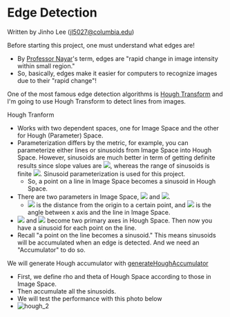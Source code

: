 # Edge Detection

Written by Jinho Lee (jl5027@columbia.edu)

Before starting this project, one must understand what edges are!
- By [Professor Nayar](http://www.cs.columbia.edu/~nayar/)'s term, edges are "rapid change in image intensity within small region."
- So, basically, edges make it easier for computers to recognize images due to their "rapid change"!

One of the most famous edge detection algorithms is [Hough Transform](https://en.wikipedia.org/wiki/Hough_transform) and I'm going to use Hough Transform to detect lines from images.

Hough Tranform
- Works with two dependent spaces, one for Image Space and the other for Hough (Parameter) Space.
- Parameterization differs by the metric, for example, you can parameterize either lines or sinusoids from Image Space into Hough Space.  However, sinusoids are much better in term of getting definite results since slope values are <img src="https://latex.codecogs.com/gif.latex?-\infty\leq{m}\leq\infty">, whereas the range of sinusoids is finite <img src="https://latex.codecogs.com/gif.latex?0\leq\theta\leq\pi">. Sinusoid parameterization is used for this project.
  - So, a point on a line in Image Space becomes a sinusoid in Hough Space. 
- There are two parameters in Image Space, <img src="https://latex.codecogs.com/gif.latex?\rho"> and <img src="https://latex.codecogs.com/gif.latex?\theta">.
  - <img src="https://latex.codecogs.com/gif.latex?\rho"> is the distance from the origin to a certain point, and <img src="https://latex.codecogs.com/gif.latex?\theta"> is the angle between x axis and the line in Image Space.
- <img src="https://latex.codecogs.com/gif.latex?\rho"> and <img src="https://latex.codecogs.com/gif.latex?\theta"> become two primary axes in Hough Space. Then now you have a sinusoid for each point on the line.
- Recall "a point on the line becomes a sinusoid." This means sinusoids will be accumulated when an edge is detected. And we need an "Accumulator" to do so.

We will generate Hough accumulator with [generateHoughAccumulator](https://github.com/JinhoLee93/Computer_Vision/blob/main/edge_detection/generateHoughAccumulator.m)
- First, we define rho and theta of Hough Space according to those in Image Space.
- Then accumulate all the sinusoids.
- We will test the performance with this photo below
- ![hough_2](https://user-images.githubusercontent.com/60580427/117628146-cd815680-b1b3-11eb-80b9-1be2b97f2ca9.png)
